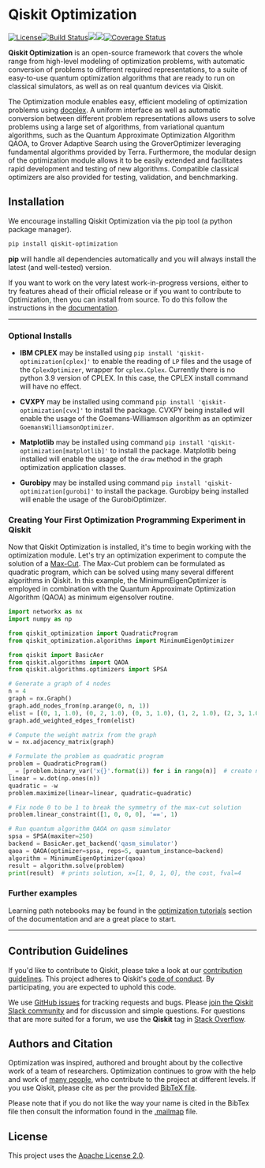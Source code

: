 # Qiskit Optimization

[![License](https://img.shields.io/github/license/Qiskit/qiskit-optimization.svg?style=popout-square)](https://opensource.org/licenses/Apache-2.0)<!--- long-description-skip-begin -->[![Build Status](https://github.com/Qiskit/qiskit-optimization/workflows/Optimization%20Unit%20Tests/badge.svg?branch=main)](https://github.com/Qiskit/qiskit-optimization/actions?query=workflow%3A"Optimization%20Unit%20Tests"+branch%3Amain+event%3Apush)[![](https://img.shields.io/github/release/Qiskit/qiskit-optimization.svg?style=popout-square)](https://github.com/Qiskit/qiskit-optimization/releases)[![](https://img.shields.io/pypi/dm/qiskit-optimization.svg?style=popout-square)](https://pypi.org/project/qiskit-optimization/)[![Coverage Status](https://coveralls.io/repos/github/Qiskit/qiskit-optimization/badge.svg?branch=main)](https://coveralls.io/github/Qiskit/qiskit-optimization?branch=main)<!--- long-description-skip-end -->

**Qiskit Optimization** is an open-source framework that covers the whole range from high-level modeling of optimization
problems, with automatic conversion of problems to different required representations, to a suite
of easy-to-use quantum optimization algorithms that are ready to run on classical simulators,
as well as on real quantum devices via Qiskit.

The Optimization module enables easy, efficient modeling of optimization problems using
[docplex](https://ibmdecisionoptimization.github.io/docplex-doc/).
A uniform interface as well as automatic conversion between different problem representations
allows users to solve problems using a large set of algorithms, from variational quantum algorithms,
such as the Quantum Approximate Optimization Algorithm QAOA, to Grover Adaptive Search using the
GroverOptimizer
leveraging fundamental algorithms provided by Terra. Furthermore, the modular design
of the optimization module allows it to be easily extended and facilitates rapid development and
testing of new algorithms. Compatible classical optimizers are also provided for testing,
validation, and benchmarking.

## Installation

We encourage installing Qiskit Optimization via the pip tool (a python package manager).

```bash
pip install qiskit-optimization
```

**pip** will handle all dependencies automatically and you will always install the latest
(and well-tested) version.

If you want to work on the very latest work-in-progress versions, either to try features ahead of
their official release or if you want to contribute to Optimization, then you can install from source.
To do this follow the instructions in the
 [documentation](https://qiskit.org/documentation/optimization/getting_started.html#installation).


----------------------------------------------------------------------------------------------------

### Optional Installs

* **IBM CPLEX** may be installed using `pip install 'qiskit-optimization[cplex]'` to enable the reading of `LP` files and the usage of
  the `CplexOptimizer`, wrapper for ``cplex.Cplex``. Currently there is no python 3.9 version of CPLEX. In this case, the CPLEX install
  command will have no effect.

* **CVXPY** may be installed using command `pip install 'qiskit-optimization[cvx]'` to install the
  package. CVXPY being installed will enable the usage of the Goemans-Williamson algorithm as an optimizer `GoemansWilliamsonOptimizer`.

* **Matplotlib** may be installed using command `pip install 'qiskit-optimization[matplotlib]'` to install the
  package. Matplotlib being installed will enable the usage of the `draw` method in the graph optimization application classes.

* **Gurobipy** may be installed using command `pip install 'qiskit-optimization[gurobi]'` to install the
  package. Gurobipy being installed will enable the usage of the GurobiOptimizer.

### Creating Your First Optimization Programming Experiment in Qiskit

Now that Qiskit Optimization is installed, it's time to begin working with the optimization module.
Let's try an optimization experiment to compute the solution of a
[Max-Cut](https://en.wikipedia.org/wiki/Maximum_cut). The Max-Cut problem can be formulated as
quadratic program, which can be solved using many several different algorithms in Qiskit.
In this example, the MinimumEigenOptimizer
is employed in combination with the Quantum Approximate Optimization Algorithm (QAOA) as minimum
eigensolver routine.

```python
import networkx as nx
import numpy as np

from qiskit_optimization import QuadraticProgram
from qiskit_optimization.algorithms import MinimumEigenOptimizer

from qiskit import BasicAer
from qiskit.algorithms import QAOA
from qiskit.algorithms.optimizers import SPSA

# Generate a graph of 4 nodes
n = 4
graph = nx.Graph()
graph.add_nodes_from(np.arange(0, n, 1))
elist = [(0, 1, 1.0), (0, 2, 1.0), (0, 3, 1.0), (1, 2, 1.0), (2, 3, 1.0)]
graph.add_weighted_edges_from(elist)

# Compute the weight matrix from the graph
w = nx.adjacency_matrix(graph)

# Formulate the problem as quadratic program
problem = QuadraticProgram()
_ = [problem.binary_var('x{}'.format(i)) for i in range(n)]  # create n binary variables
linear = w.dot(np.ones(n))
quadratic = -w
problem.maximize(linear=linear, quadratic=quadratic)

# Fix node 0 to be 1 to break the symmetry of the max-cut solution
problem.linear_constraint([1, 0, 0, 0], '==', 1)

# Run quantum algorithm QAOA on qasm simulator
spsa = SPSA(maxiter=250)
backend = BasicAer.get_backend('qasm_simulator')
qaoa = QAOA(optimizer=spsa, reps=5, quantum_instance=backend)
algorithm = MinimumEigenOptimizer(qaoa)
result = algorithm.solve(problem)
print(result)  # prints solution, x=[1, 0, 1, 0], the cost, fval=4
```

### Further examples

Learning path notebooks may be found in the
[optimization tutorials](https://qiskit.org/documentation/tutorials/optimization/index.html) section
of the documentation and are a great place to start.

----------------------------------------------------------------------------------------------------

## Contribution Guidelines

If you'd like to contribute to Qiskit, please take a look at our
[contribution guidelines](https://github.com/Qiskit/qiskit-optimization/blob/main/CONTRIBUTING.md).
This project adheres to Qiskit's [code of conduct](https://github.com/Qiskit/qiskit-optimization/blob/main/CODE_OF_CONDUCT.md).
By participating, you are expected to uphold this code.

We use [GitHub issues](https://github.com/Qiskit/qiskit-optimization/issues) for tracking requests and bugs. Please
[join the Qiskit Slack community](https://ibm.co/joinqiskitslack)
and for discussion and simple questions.
For questions that are more suited for a forum, we use the **Qiskit** tag in [Stack Overflow](https://stackoverflow.com/questions/tagged/qiskit).

## Authors and Citation

Optimization was inspired, authored and brought about by the collective work of a team of researchers.
Optimization continues to grow with the help and work of
[many people](https://github.com/Qiskit/qiskit-optimization/graphs/contributors), who contribute
to the project at different levels.
If you use Qiskit, please cite as per the provided
[BibTeX file](https://github.com/Qiskit/qiskit/blob/master/Qiskit.bib).

Please note that if you do not like the way your name is cited in the BibTex file then consult
the information found in the [.mailmap](https://github.com/Qiskit/qiskit-optimization/blob/main/.mailmap)
file.

## License

This project uses the [Apache License 2.0](https://github.com/Qiskit/qiskit-optimization/blob/main/LICENSE.txt).
